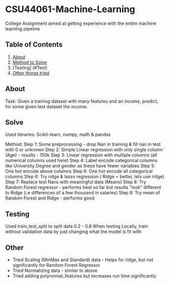 # CSU44061-Machine-Learning
College Assignment aimed at getting experience with the entire machine learning pipeline

## Table of Contents
1. [About](#About)
1. [Method to Solve](#Solve)
1. [Testing] (#Test)
1. [Other things tried](#Other)

## About

Task: Given a training dataset with many features and an income, predict, for some given test dataset the income.

## Solve

Used libraries: Scikit-learn, numpy, math & pandas

Method:
Step 1: Some preprocessing - drop Nan in training & fill nan in test with 0 or unknown
Step 2: Simple Linear regression with only single column (Age) - results - 150k
Step 3: Linear regression with multiple columns (all numerical columns used here)
Step 4: Label encode categorical columns like University Degree and gender as these have fewer variables
Step 5: One hot encode above columns
Step 6: One hot encode all categorical columns
Step 6: Try ridge & lasso regression ( Ridge = better, lets use ridge)
Step 7: Replace test Nans with meaningful data (Means)
Step 8: Try Random Forest regressor - performs best so far but results "look" different to Ridge (i.e differences of a few thousand in salaries)
Step 9: Try mean of Random Forest and Ridge - performs good

## Testing

Used train_test_split to split data 0.2 - 0.8
When testing Locally, train without validation data by just changing what the model is fit with

## Other

- Tried Scaling (MinMax and Standard) data - Helps for ridge, but not significantly for Random Forest Regressor 
- Tried Normalizing data - similar to above
- Tried adding polynomial_features but increases run time significantly